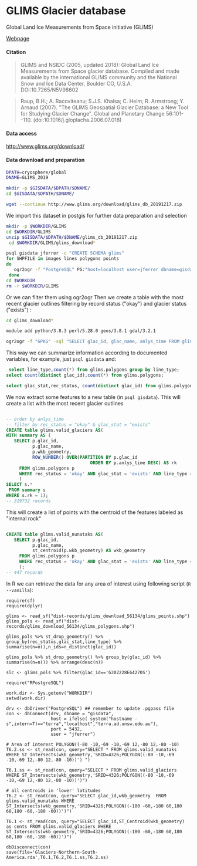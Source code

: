 # GLIMS Glacier database
Global Land Ice Measurements from Space initiative (GLIMS)

[Webpage](http://glims.colorado.edu/glacierdata/)

#### Citation

> GLIMS and NSIDC (2005, updated 2018): Global Land Ice Measurements
from Space glacier database.  Compiled and made available by the
international GLIMS community and the National Snow and Ice Data Center,
Boulder CO, U.S.A.  DOI:10.7265/N5V98602

> Raup, B.H.; A. Racoviteanu; S.J.S. Khalsa; C. Helm; R. Armstrong; Y.
   Arnaud (2007).  "The GLIMS Geospatial Glacier Database: a New Tool for
   Studying Glacier Change".  Global and Planetary Change 56:101--110.
   (doi:10.1016/j.gloplacha.2006.07.018)

#### Data access

http://www.glims.org/download/

#### Data download and preparation

```sh
DPATH=cryosphere/global
DNAME=GLIMS_2019

mkdir -p $GISDATA/$DPATH/$DNAME/
cd $GISDATA/$DPATH/$DNAME/

wget --continue http://www.glims.org/download/glims_db_20191217.zip
```


We import this dataset in postgis for further data preparation and selection

```sh
mkdir -p $WORKDIR/GLIMS
cd $WORKDIR/GLIMS
unzip $GISDATA/$DPATH/$DNAME/glims_db_20191217.zip
 cd $WORKDIR/GLIMS/glims_download*

psql gisdata jferrer -c "CREATE SCHEMA glims"
for SHPFILE in images lines polygons points
do
   ogr2ogr -f "PostgreSQL" PG:"host=localhost user=jferrer dbname=gisdata" -lco SCHEMA=glims -nlt PROMOTE_TO_MULTI  glims_$SHPFILE.shp glims_$SHPFILE -nln $SHPFILE
 done
cd $WORKDIR
rm -r $WORKDIR/GLIMS

```

Or we can filter them using ogr2ogr
Then we create a table with the most recent glacier outlines filtering by record status ("okay") and glacier status ("exists") :

```sh
cd glims_download*

module add python/3.8.3 perl/5.28.0 geos/3.8.1 gdal/3.2.1

ogr2ogr -f "GPKG" -sql "SELECT glac_id, glac_name, anlys_time FROM glims_polygons  WHERE rec_status = 'okay' AND glac_stat = 'exists' AND line_type = 'glac_bound'" valid_glaciers.gpkg glims_polygons.shp -nlt PROMOTE_TO_MULTI -nln valid_glaciers -makevalid

```

This way we can summarize information according to documented variables, for example, just `psql gisdata` and:

```sql
 select line_type,count(*) from glims.polygons group by line_type;
select count(distinct glac_id),count(*) from glims.polygons;

select glac_stat,rec_status, count(distinct glac_id) from glims.polygons group by glac_stat,rec_status;


```

We now extract some features to a new table (in `psql gisdata`). This will create a list with the most recent glacier outlines

```sql

-- order by anlys_time
-- filter by rec_status = "okay" & glac_stat = "exists"
CREATE table glims.valid_glaciers AS(
WITH summary AS (
   SELECT p.glac_id,
          p.glac_name,
          p.wkb_geometry,
          ROW_NUMBER() OVER(PARTITION BY p.glac_id
                                ORDER BY p.anlys_time DESC) AS rk
     FROM glims.polygons p
     WHERE rec_status = 'okay' AND glac_stat = 'exists' AND line_type = 'glac_bound'
     )
SELECT s.*
 FROM summary s
WHERE s.rk = 1);
-- 319732 records
```

This will create a list of points with the centroid of the features labeled as "internal rock"

```sql

CREATE table glims.valid_nunataks AS(
   SELECT p.glac_id,
          p.glac_name,
          st_centroid(p.wkb_geometry) AS wkb_geometry
     FROM glims.polygons p
     WHERE rec_status = 'okay' AND glac_stat = 'exists' AND line_type = 'intrnl_rock'
     );
-- 447 records
```


In R we can retrieve the data for any area of interest using following script (`R --vanilla`):

```{r}
require(sf)
require(dplyr)

glims <- read_sf("dist-records/glims_download_56134/glims_points.shp")
glims_pols <- read_sf("dist-records/glims_download_56134/glims_polygons.shp")

glims_pols %>% st_drop_geometry() %>% group_by(rec_status,glac_stat,line_type) %>% summarise(n=n(),n_ids=n_distinct(glac_id))

glims_pols %>% st_drop_geometry() %>% group_by(glac_id) %>% summarise(n=n()) %>% arrange(desc(n))

slc <- glims_pols %>% filter(glac_id=='G302228E64270S')

require("RPostgreSQL")

work.dir <- Sys.getenv("WORKDIR")
setwd(work.dir)

drv <- dbDriver("PostgreSQL") ## remember to update .pgpass file
con <- dbConnect(drv, dbname = "gisdata",
                 host = ifelse( system("hostname -s",intern=T)=="terra","localhost","terra.ad.unsw.edu.au"),
                 port = 5432,
                 user = "jferrer")

# Area of interest POLYGON((-80 -10,-69 -10,-69 12,-80 12,-80 -10)
T6.2.ss <- st_read(con, query="SELECT * FROM glims.valid_nunataks WHERE ST_Intersects(wkb_geometry,'SRID=4326;POLYGON((-80 -10,-69 -10,-69 12,-80 12,-80 -10))') ")

T6.1.ss <- st_read(con, query="SELECT * FROM glims.valid_glaciers WHERE ST_Intersects(wkb_geometry,'SRID=4326;POLYGON((-80 -10,-69 -10,-69 12,-80 12,-80 -10))')")

# all centroids in 'lower' latitudes
T6.2 <- st_read(con, query="SELECT glac_id,wkb_geometry  FROM glims.valid_nunataks WHERE ST_Intersects(wkb_geometry,'SRID=4326;POLYGON((-180 -60,-180 60,180 60,180 -60,-180 -60))')")

T6.1 <- st_read(con, query="SELECT glac_id,ST_Centroid(wkb_geometry) as cents FROM glims.valid_glaciers WHERE ST_Intersects(wkb_geometry,'SRID=4326;POLYGON((-180 -60,-180 60,180 60,180 -60,-180 -60))')")

dbDisconnect(con)
save(file='Glaciers-Northern-South-America.rda',T6.1,T6.2,T6.1.ss,T6.2.ss)

```

